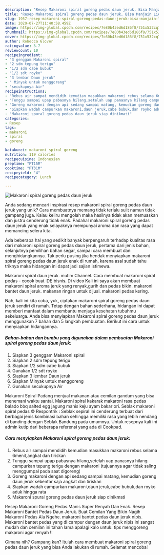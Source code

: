```yaml
---
description: "Resep Makaroni spiral goreng pedas daun jeruk, Bisa Manjain Lidah"
title: "Resep Makaroni spiral goreng pedas daun jeruk, Bisa Manjain Lidah"
slug: 1957-resep-makaroni-spiral-goreng-pedas-daun-jeruk-bisa-manjain-lidah
date: 2020-07-27T11:40:58.459Z
image: https://img-global.cpcdn.com/recipes/7e80b43ed6d186f8/751x532cq70/makaroni-spiral-goreng-pedas-daun-jeruk-foto-resep-utama.jpg
thumbnail: https://img-global.cpcdn.com/recipes/7e80b43ed6d186f8/751x532cq70/makaroni-spiral-goreng-pedas-daun-jeruk-foto-resep-utama.jpg
cover: https://img-global.cpcdn.com/recipes/7e80b43ed6d186f8/751x532cq70/makaroni-spiral-goreng-pedas-daun-jeruk-foto-resep-utama.jpg
author: Rebecca Glover
ratingvalue: 3.7
reviewcount: 10
recipeingredient:
- "3 genggam Makaroni spiral"
- "2 sdm tepung terigu"
- "1/2 sdm cabe bubuk"
- "1/2 sdt royko"
- "3 lembar Daun jeruk"
- " Minyak untuk menggoreng"
- "secukupnya Air"
recipeinstructions:
- "Rebus air sampai mendidih kemudian masukkan makaroni rebus selama 6menit,angkat dan tiriskan"
- "Tunggu sampai upap pabasnya hilang,setelah uap panasnya hilang campurkan tepung terigu dengan makaroni (tujuannya agar tidak saling menggumpal pada saat digoreng)"
- "Goreng makaroni dengan api sedang sampai matang, kemudian goreng daun jeruk sebentar saja angkat dan tiriskan"
- "Siapkan wadah campurkan makaroni,daun jeruk,cabe bubuk,dan royko aduk hingga rata"
- "Makaroni spural goreng pedas daun jeruk siap dinikmati"
categories:
- Resep
tags:
- makaroni
- spiral
- goreng

katakunci: makaroni spiral goreng 
nutrition: 119 calories
recipecuisine: Indonesian
preptime: "PT15M"
cooktime: "PT31M"
recipeyield: "4"
recipecategory: Lunch

---
```



![Makaroni spiral goreng pedas daun jeruk](https://img-global.cpcdn.com/recipes/7e80b43ed6d186f8/751x532cq70/makaroni-spiral-goreng-pedas-daun-jeruk-foto-resep-utama.jpg)

Anda sedang mencari inspirasi resep makaroni spiral goreng pedas daun jeruk yang unik? Cara membuatnya memang tidak terlalu sulit namun tidak gampang juga. Kalau keliru mengolah maka hasilnya tidak akan memuaskan dan justru cenderung tidak enak. Padahal makaroni spiral goreng pedas daun jeruk yang enak selayaknya mempunyai aroma dan rasa yang dapat memancing selera kita.

Ada beberapa hal yang sedikit banyak berpengaruh terhadap kualitas rasa dari makaroni spiral goreng pedas daun jeruk, pertama dari jenis bahan, selanjutnya pemilihan bahan segar, sampai cara membuat dan menghidangkannya. Tak perlu pusing jika hendak menyiapkan makaroni spiral goreng pedas daun jeruk enak di rumah, karena asal sudah tahu triknya maka hidangan ini dapat jadi sajian istimewa.

Makaroni spiral daun jeruk. mutim Channel. Cara membuat makaroni spiral pedas - cocok buat IDE bisnis. Di video Kali ini saya akan membuat makaroni spiral aroma jeruk yang renyak,gurih dan pedas bikin. makaroni bantet daun jeruk. makanan ringan untuk dijual. makaroni pedas kering.


Nah, kali ini kita coba, yuk, ciptakan makaroni spiral goreng pedas daun jeruk sendiri di rumah. Tetap dengan bahan sederhana, hidangan ini dapat memberi manfaat dalam membantu menjaga kesehatan tubuhmu sekeluarga. Anda bisa menyiapkan Makaroni spiral goreng pedas daun jeruk menggunakan 7 bahan dan 5 langkah pembuatan. Berikut ini cara untuk menyiapkan hidangannya.

<!--inarticleads1-->

##### Bahan-bahan dan bumbu yang digunakan dalam pembuatan Makaroni spiral goreng pedas daun jeruk:

1. Siapkan 3 genggam Makaroni spiral
1. Siapkan 2 sdm tepung terigu
1. Siapkan 1/2 sdm cabe bubuk
1. Gunakan 1/2 sdt royko
1. Siapkan 3 lembar Daun jeruk
1. Siapkan  Minyak untuk menggoreng
1. Gunakan secukupnya Air


Makaroni Spiral Padang menjual makanan atau cemilan gandum yang bisa menemani waktu santai. Makaroni spiral kakarak makaroni rasa pedas balado bbq salted egg jagung manis keju ayam bakar ori. Seblak makaroni spiral pedas © Respontrik : Seblak sepiral ini cenderung terbuat dari berbagai jenis kombinasi bahan sehingga memiliki rasa yang lebih nendang di banding dengan Seblak Bandung pada umumnya. Untuk resepnya kali ini admin kutip dari beberapa referensi yang ada di Cookpad. 

<!--inarticleads2-->

##### Cara menyiapkan Makaroni spiral goreng pedas daun jeruk:

1. Rebus air sampai mendidih kemudian masukkan makaroni rebus selama 6menit,angkat dan tiriskan
1. Tunggu sampai upap pabasnya hilang,setelah uap panasnya hilang campurkan tepung terigu dengan makaroni (tujuannya agar tidak saling menggumpal pada saat digoreng)
1. Goreng makaroni dengan api sedang sampai matang, kemudian goreng daun jeruk sebentar saja angkat dan tiriskan
1. Siapkan wadah campurkan makaroni,daun jeruk,cabe bubuk,dan royko aduk hingga rata
1. Makaroni spural goreng pedas daun jeruk siap dinikmati


Resep Makaroni Goreng Pedas Manis Super Renyah Dan Enak. Resep Makaroni Bantet Pedas Daun Jeruk. Buat Cemilan Yang Bikin Nagih Makaroni Pedas Ala Ngehe. makaroni bantet pedas daun jeruk nipis. Makaroni bantet pedas yang di campur dengan daun jeruk nipis ini sangat mudah dan cemilan ini tahan lama apalagi kalo untuk. tips menggoreng makaroni agar renyah !! 

Gimana nih? Gampang kan? Itulah cara membuat makaroni spiral goreng pedas daun jeruk yang bisa Anda lakukan di rumah. Selamat mencoba!
